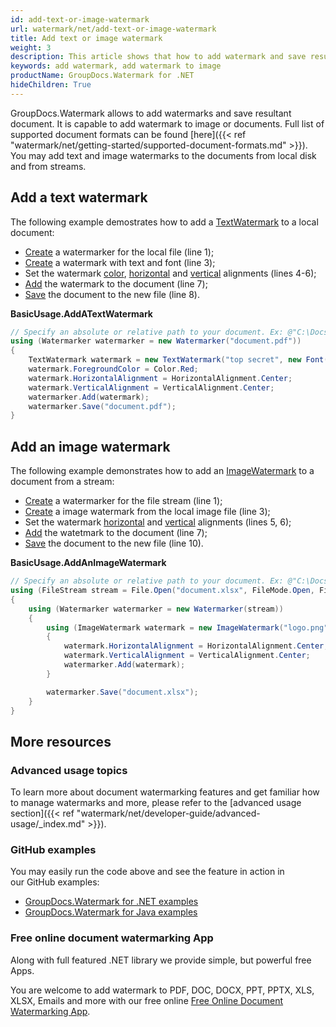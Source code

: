 ```yaml
---
id: add-text-or-image-watermark
url: watermark/net/add-text-or-image-watermark
title: Add text or image watermark
weight: 3
description: This article shows that how to add watermark and save resultant document. It is capable to add watermark to image or documents.
keywords: add watermark, add watermark to image
productName: GroupDocs.Watermark for .NET
hideChildren: True
---
```

GroupDocs.Watermark allows to add watermarks and save resultant document. It is capable to add watermark to image or documents. Full list of supported document formats can be found [here]({{< ref "watermark/net/getting-started/supported-document-formats.md" >}}). You may add text and image watermarks to the documents from local disk and from streams.

## Add a text watermark

The following example demostrates how to add a [TextWatermark](https://reference.groupdocs.com/net/watermark/groupdocs.watermark.watermarks/textwatermark) to a local document:

* [Create](https://reference.groupdocs.com/net/watermark/groupdocs.watermark/watermarker/constructors/4) a watermarker for the local file (line 1);
* [Create](https://reference.groupdocs.com/net/watermark/groupdocs.watermark.watermarks/textwatermark/constructors/main) a watermark with text and font (line 3);
* Set the watermark [color](https://reference.groupdocs.com/net/watermark/groupdocs.watermark.watermarks/textwatermark/properties/foregroundcolor), [horizontal](https://reference.groupdocs.com/net/watermark/groupdocs.watermark/watermark/properties/horizontalalignment) and [vertical](https://reference.groupdocs.com/net/watermark/groupdocs.watermark/watermark/properties/verticalalignment) alignments (lines 4-6);
* [Add](https://reference.groupdocs.com/net/watermark/groupdocs.watermark/watermarker/methods/add) the watermark to the document (line 7);
* [Save](https://reference.groupdocs.com/net/watermark/groupdocs.watermark.watermarker/save/methods/4) the document to the new file (line 8).

**BasicUsage.AddATextWatermark**

```csharp
// Specify an absolute or relative path to your document. Ex: @"C:\Docs\document.pdf"
using (Watermarker watermarker = new Watermarker("document.pdf"))
{
    TextWatermark watermark = new TextWatermark("top secret", new Font("Arial", 36));
    watermark.ForegroundColor = Color.Red;
    watermark.HorizontalAlignment = HorizontalAlignment.Center;
    watermark.VerticalAlignment = VerticalAlignment.Center;
    watermarker.Add(watermark);
    watermarker.Save("document.pdf");
}
```

## Add an image watermark

The following example demonstrates how to add an [ImageWatermark](https://reference.groupdocs.com/net/watermark/groupdocs.watermark.watermarks/imagewatermark) to a document from a stream:

* [Create](https://reference.groupdocs.com/net/watermark/groupdocs.watermark/watermarker/constructors/main) a watermarker for the file stream (line 1);
* [Create](https://reference.groupdocs.com/net/watermark/groupdocs.watermark.watermarks/imagewatermark/constructors/1) a image watermark from the local image file (line 3);
* Set the watermark [horizontal](https://reference.groupdocs.com/net/watermark/groupdocs.watermark/watermark/properties/horizontalalignment) and [vertical](https://reference.groupdocs.com/net/watermark/groupdocs.watermark/watermark/properties/verticalalignment) alignments (lines 5, 6);
* [Add](https://reference.groupdocs.com/net/watermark/groupdocs.watermark/watermarker/methods/add) the watetmark to the document (line 7);
* [Save](https://reference.groupdocs.com/net/watermark/groupdocs.watermark.watermarker/save/methods/4) the document to the new file (line 10).

**BasicUsage.AddAnImageWatermark**

```csharp
// Specify an absolute or relative path to your document. Ex: @"C:\Docs\document.xlsx"
using (FileStream stream = File.Open("document.xlsx", FileMode.Open, FileAccess.ReadWrite))
{
    using (Watermarker watermarker = new Watermarker(stream))
    {
        using (ImageWatermark watermark = new ImageWatermark("logo.png"))
        {
            watermark.HorizontalAlignment = HorizontalAlignment.Center;
            watermark.VerticalAlignment = VerticalAlignment.Center;
            watermarker.Add(watermark);
        }

        watermarker.Save("document.xlsx");
    }
}
```

## More resources

### Advanced usage topics

To learn more about document watermarking features and get familiar how to manage watermarks and more, please refer to the [advanced usage section]({{< ref "watermark/net/developer-guide/advanced-usage/_index.md" >}}).

### GitHub examples

You may easily run the code above and see the feature in action in our GitHub examples:

* [GroupDocs.Watermark for .NET examples](https://github.com/groupdocs-watermark/GroupDocs.Watermark-for-.NET)
* [GroupDocs.Watermark for Java examples](https://github.com/groupdocs-watermark/GroupDocs.Watermark-for-Java)

### Free online document watermarking App

Along with full featured .NET library we provide simple, but powerful free Apps.

You are welcome to add watermark to PDF, DOC, DOCX, PPT, PPTX, XLS, XLSX, Emails and more with our free online [Free Online Document Watermarking App](https://products.groupdocs.app/watermark).
